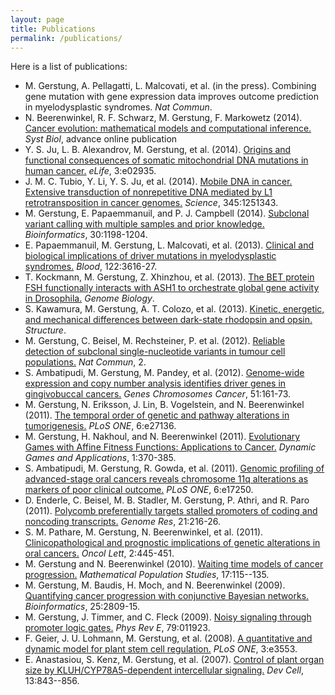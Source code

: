 ```yaml
---
layout: page
title: Publications
permalink: /publications/
---
```


Here is a list of publications:

*	M. Gerstung, A. Pellagatti, L. Malcovati, et al. (in the press). Combining gene mutation with gene expression data improves outcome prediction in myelodysplastic syndromes. *Nat Commun*.
*	N. Beerenwinkel, R. F. Schwarz, M. Gerstung, F. Markowetz (2014). [Cancer evolution: mathematical models and computational inference.](http://dx.doi.org/10.1093/sysbio/syu081) *Syst Biol*, advance online publication
*	Y. S. Ju, L. B. Alexandrov, M. Gerstung, et al. (2014). [Origins and functional consequences of somatic mitochondrial DNA mutations in human cancer.](http://dx.doi.org/10.7554/eLife.02935) *eLife*, 3:e02935.
*	J. M. C. Tubio, Y. Li, Y. S. Ju, et al. (2014). [Mobile DNA in cancer. Extensive transduction of nonrepetitive DNA mediated by L1 retrotransposition in cancer genomes.](http://dx.doi.org/10.1126/science.1251343) *Science*, 345:1251343. 
*	M. Gerstung, E. Papaemmanuil, and P. J. Campbell (2014). [Subclonal variant calling with multiple samples and prior knowledge.](http://dx.doi.org/10.1093/bioinformatics/btt750) *Bioinformatics*, 30:1198-1204. 
*	E. Papaemmanuil, M. Gerstung, L. Malcovati, et al. (2013). [Clinical and biological implications of driver mutations in myelodysplastic syndromes.](http://dx.doi.org/10.1182/blood-2013-08-518886) *Blood*, 122:3616-27. 
*	T. Kockmann, M. Gerstung, Z. Xhinzhou, et al. (2013). [The BET protein FSH functionally interacts with ASH1 to orchestrate global gene activity in Drosophila.](http://dx.doi.org/10.1186/gb-2013-14-2-r18) *Genome Biology*.
*	S. Kawamura, M. Gerstung, A. T. Colozo, et al. (2013). [Kinetic, energetic, and mechanical differences between dark-state rhodopsin and opsin.](http://dx.doi.org/10.1016/j.str.2013.01.011) *Structure*. 
*	M. Gerstung, C. Beisel, M. Rechsteiner, P. et al. (2012). [Reliable detection of subclonal single-nucleotide variants in tumour cell populations.](http://dx.doi.org/10.1038/ncomms1814) *Nat Commun*, 2. 
*	S. Ambatipudi, M. Gerstung, M. Pandey, et al. (2012). [Genome-wide expression and copy number analysis identifies driver genes in gingivobuccal cancers.](http://dx.doi.org/10.1002/gcc.20940) *Genes Chromosomes Cancer*, 51:161-73. 
*	M. Gerstung, N. Eriksson, J. Lin, B. Vogelstein, and N. Beerenwinkel (2011). [The temporal order of genetic and pathway alterations in tumorigenesis.](http://dx.doi.org/10.1371/journal.pone.0027136) *PLoS ONE*, 6:e27136. 
*	M. Gerstung, H. Nakhoul, and N. Beerenwinkel (2011). [Evolutionary Games with Affine Fitness Functions: Applications to Cancer.](http://dx.doi.org/10.1007/s13235-011-0029-0) *Dynamic Games and Applications*, 1:370-385. 
*	S. Ambatipudi, M. Gerstung, R. Gowda, et al. (2011). [Genomic profiling of advanced-stage oral cancers reveals chromosome 11q alterations as markers of poor clinical outcome.](http://dx.doi.org/10.1371/journal.pone.0017250) *PLoS ONE*, 6:e17250. 
*	D. Enderle, C. Beisel, M. B. Stadler, M. Gerstung, P. Athri, and R. Paro (2011). [Polycomb preferentially targets stalled promoters of coding and noncoding transcripts.](http://dx.doi.org/10.1101/gr.114348.110) *Genome Res*, 21:216-26. 
*	S. M. Pathare, M. Gerstung, N. Beerenwinkel, et al. (2011). [Clinicopathological and prognostic implications of genetic alterations in oral cancers.](http://dx.doi.org/10.3892/ol.2011.271) *Oncol Lett*, 2:445-451. 
*	M. Gerstung and N. Beerenwinkel (2010). [Waiting time models of cancer progression.](http://dx.doi.org/10.1080/08898480.2010.490994) *Mathematical Population Studies*, 17:115--135. 
*	M. Gerstung, M. Baudis, H. Moch, and N. Beerenwinkel (2009). [Quantifying cancer progression with conjunctive Bayesian networks.](http://dx.doi.org/10.1093/bioinformatics/btp505) *Bioinformatics*, 25:2809-15. 
*	M. Gerstung, J. Timmer, and C. Fleck (2009). [Noisy signaling through promoter logic gates.](http://dx.doi.org/10.1103/PhysRevE.79.011923) *Phys Rev E*, 79:011923.
*	F. Geier, J. U. Lohmann, M. Gerstung, et al. (2008). [A quantitative and dynamic model for plant stem cell regulation.]( http://dx.doi.org/10.1371/journal.pone.0003553) *PLoS ONE*, 3:e3553.
*	E. Anastasiou, S. Kenz, M. Gerstung, et al. (2007). [Control of plant organ size by KLUH/CYP78A5-dependent intercellular signaling.](http://dx.doi.org/10.1016/j.devcel.2007.10.001) *Dev Cell*, 13:843--856.

 
